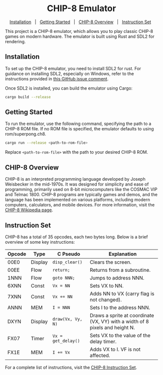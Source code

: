 <h1 align="center">CHIP-8 Emulator</h1>

<p align="center">
  <a href="#installation">Installation</a> &#xa0; | &#xa0;
  <a href="#getting-started">Getting Started</a> &#xa0; | &#xa0;
  <a href="#chip-8-overview">CHIP-8 Overview</a> &#xa0; | &#xa0;
  <a href="#instruction-set">Instruction Set</a> &#xa0;
</p>

This project is a CHIP-8 emulator, which allows you to play classic CHIP-8 games on modern hardware. The emulator is built using Rust and SDL2 for rendering.

<h2 id="installation">Installation</h2>

To set up the CHIP-8 emulator, you need to install SDL2 for rust. For guidance on installing SDL2, especially on Windows, refer to the instructions provided in [this GitHub issue comment](https://github.com/PistonDevelopers/piston-examples/issues/391#issuecomment-336219251).

Once SDL2 is installed, you can build the emulator using Cargo:

```bash
cargo build --release
```

<h2 id="getting-started">Getting Started</h2>

To run the emulator, use the following command, specifying the path to a CHIP-8 ROM file. If no ROM file is specified, the emulator defaults to using rom/superpong.ch8.

```bash
cargo run --release <path-to-rom-file>
```

Replace `<path-to-rom-file>` with the path to your desired CHIP-8 ROM.

<h2 id="chip-8-overview">CHIP-8 Overview</h2>

CHIP-8 is an interpreted programming language developed by Joseph Weisbecker in the mid-1970s. It was designed for simplicity and ease of programming, primarily used on 8-bit microcomputers like the COSMAC VIP and Telmac 1800. CHIP-8 programs are typically games and demos, and the language has been implemented on various platforms, including modern computers, calculators, and mobile devices. For more information, visit the [CHIP-8 Wikipedia page](https://en.wikipedia.org/wiki/CHIP-8).

<h2 id="instruction-set">Instruction Set</h2>

CHIP-8 has a total of 35 opcodes, each two bytes long. Below is a brief overview of some key instructions:

| Opcode | Type    | C Pseudo           | Explanation                                                                  |
| ------ | ------- | ------------------ | ---------------------------------------------------------------------------- |
| 00E0   | Display | `disp_clear()`     | Clears the screen.                                                           |
| 00EE   | Flow    | `return;`          | Returns from a subroutine.                                                   |
| 1NNN   | Flow    | `goto NNN;`        | Jumps to address NNN.                                                        |
| 6XNN   | Const   | `Vx = NN`          | Sets VX to NN.                                                               |
| 7XNN   | Const   | `Vx += NN`         | Adds NN to VX (carry flag is not changed).                                   |
| ANNN   | MEM     | `I = NNN`          | Sets I to the address NNN.                                                   |
| DXYN   | Display | `draw(Vx, Vy, N)`  | Draws a sprite at coordinate (VX, VY) with a width of 8 pixels and height N. |
| FX07   | Timer   | `Vx = get_delay()` | Sets VX to the value of the delay timer.                                     |
| FX1E   | MEM     | `I += Vx`          | Adds VX to I. VF is not affected.                                            |

For a complete list of instructions, visit the [CHIP-8 Instruction Set](https://chip8.gulrak.net/).
